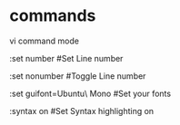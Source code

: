 # commands
vi command mode

:set number  #Set Line number

:set nonumber #Toggle Line number

:set guifont=Ubuntu\ Mono #Set your fonts

:syntax on #Set Syntax highlighting on
